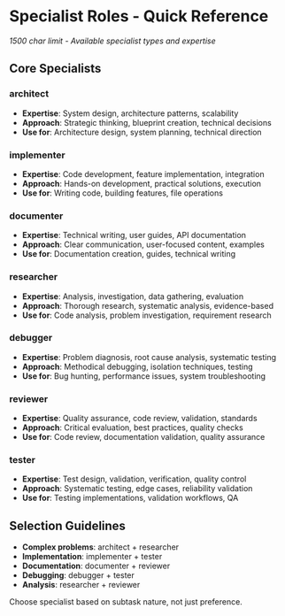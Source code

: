 # Specialist Roles - Quick Reference

*1500 char limit - Available specialist types and expertise*

## Core Specialists

### architect
- **Expertise**: System design, architecture patterns, scalability
- **Approach**: Strategic thinking, blueprint creation, technical decisions
- **Use for**: Architecture design, system planning, technical direction

### implementer  
- **Expertise**: Code development, feature implementation, integration
- **Approach**: Hands-on development, practical solutions, execution
- **Use for**: Writing code, building features, file operations

### documenter
- **Expertise**: Technical writing, user guides, API documentation
- **Approach**: Clear communication, user-focused content, examples
- **Use for**: Documentation creation, guides, technical writing

### researcher
- **Expertise**: Analysis, investigation, data gathering, evaluation  
- **Approach**: Thorough research, systematic analysis, evidence-based
- **Use for**: Code analysis, problem investigation, requirement research

### debugger
- **Expertise**: Problem diagnosis, root cause analysis, systematic testing
- **Approach**: Methodical debugging, isolation techniques, testing
- **Use for**: Bug hunting, performance issues, system troubleshooting

### reviewer
- **Expertise**: Quality assurance, code review, validation, standards
- **Approach**: Critical evaluation, best practices, quality checks
- **Use for**: Code review, documentation validation, quality assurance

### tester
- **Expertise**: Test design, validation, verification, quality control
- **Approach**: Systematic testing, edge cases, reliability validation
- **Use for**: Testing implementations, validation workflows, QA

## Selection Guidelines
- **Complex problems**: architect + researcher  
- **Implementation**: implementer + tester
- **Documentation**: documenter + reviewer
- **Debugging**: debugger + tester  
- **Analysis**: researcher + reviewer

Choose specialist based on subtask nature, not just preference.